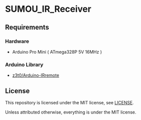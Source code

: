 # SUMOU_IR_Receiver

## Requirements

### Hardware
* Arduino Pro Mini ( ATmega328P 5V 16MHz )

### Arduino Library
* [z3t0/Arduino-IRremote](https://github.com/z3t0/Arduino-IRremote)

## License

This repository is licensed under the MIT license, see [LICENSE](./LICENSE).

Unless attributed otherwise, everything is under the MIT license.
